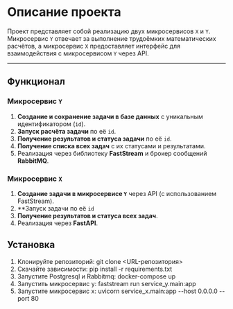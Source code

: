 # Описание проекта

Проект представляет собой реализацию двух микросервисов `X` и `Y`. Микросервис `Y` отвечает за выполнение трудоёмких математических расчётов, а микросервис `X` предоставляет интерфейс для взаимодействия с микросервисом `Y` через API.

---

## Функционал

### Микросервис `Y`
1. **Создание и сохранение задачи в базе данных** с уникальным идентификатором (`id`).
2. **Запуск расчёта задачи** по её `id`.
3. **Получение результатов и статуса задачи** по её `id`.
4. **Получение списка всех задач** с их статусами и результатами.
5. Реализация через библиотеку **FastStream** и брокер сообщений **RabbitMQ**.

### Микросервис `X`
1. **Создание задачи в микросервисе `Y`** через API (с использованием FastStream).
2. **Запуск задачи по её `id`
3. **Получение результатов и статуса всех задач**.
4. Реализация через **FastAPI**.


## Установка 

1. Клонируйте репозиторий:
   git clone <URL-репозитория>
2. Скачайте зависимости:
    pip install -r requirements.txt
3. Запустите Postgresql и Rabbitmq:
    docker-compose up
4. Запустить микросервис y:
     faststream run service_y.main:app
5. Запустите микросервис x:
    uvicorn service_x.main:app --host 0.0.0.0 --port 80
